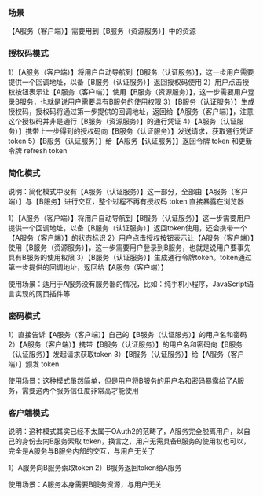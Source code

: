 ### 场景
【A服务（客户端）】需要用到【B服务（资源服务）】中的资源

### 授权码模式

1）【A服务（客户端）】将用户自动导航到【B服务（认证服务）】，这一步用户需要提供一个回调地址，以备【B服务（认证服务）】返回授权码使用
2）用户点击授权按钮表示让【A服务（客户端）】使用【B服务（资源服务）】，这一步需要用户登录B服务，也就是说用户需要具有B服务的使用权限
3）【B服务（认证服务）】生成授权码，授权码将通过第一步提供的回调地址，返回给【A服务（客户端）】，注意这个授权码并非是通行【B服务（资源服务）】的通行凭证
4）【A服务（认证服务）】携带上一步得到的授权码向【B服务（认证服务）】发送请求，获取通行凭证token
5）【B服务（认证服务）】给【A服务【认证服务】】返回令牌 token 和更新令牌 refresh token

### 简化模式
说明：简化模式中没有【A服务（认证服务）】这一部分，全部由【A服务（客户端）】与【B服务】进行交互，整个过程不再有授权码 token 直接暴露在浏览器

1）【A服务（客户端）】将用户自动导航到【B服务（认证服务）】这一步需要用户提供一个回调地址，以备【B服务（认证服务）】返回token使用，还会携带一个【A服务（客户端）】的状态标识
2）用户点击授权按钮表示让【A服务（客户端）】使用【B服务（资源服务）】，这一步需要用户登录到B服务，也就是说用户要事先具有B服务的使用权限
3）【B服务（认证服务）】生成通行令牌token。token通过第一步提供的回调地址，返回给【A服务（客户端）】

使用场景：适用于A服务没有服务器的情况，比如：纯手机小程序，JavaScript语言实现的网页插件等

### 密码模式

1）直接告诉【A服务（客户端）】自己的【B服务（认证服务）】的用户名和密码
2）【A服务（客户端）】携带【B服务（认证服务）】的用户名和密码向【B服务（认证服务）】发起请求获取token
3）【B服务（认证服务）】给【A服务（客户端）】颁发 token

使用场景：这种模式虽然简单，但是用户将B服务的用户名和密码暴露给了A服务，需要这两个服务信任度非常高才能使用

### 客户端模式

说明：这种模式其实已经不太属于OAuth2的范畴了，A服务完全脱离用户，以自己的身份去向B服务索取 token，换言之，用户无需具备B服务的使用权也可以，完全是A服务与B服务内部的交互，与用户无关了

1）A服务向B服务索取token
2）B服务返回token给A服务

使用场景：A服务本身需要B服务资源，与用户无关